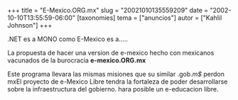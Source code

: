 +++
title = "E-Mexico.ORG.mx"
slug = "20021010135559209"
date = "2002-10-10T13:55:59-06:00"
[taxonomies]
tema = ["anuncios"]
autor = ["Kahlil Johnson"]
+++

.NET es a MONO como E-Mexico es a.....

La propuesta de hacer una version de e-mexico hecho con mexicanos
vacunados de la burocracia **e-mexico.ORG.mx**

Este programa llevara las mismas misiones que su similar .gob.*m$*
perdon mxEl proyecto de e-Mexico Libre tendra la fortaleza de poder
desarrollarse sobre la infraestructura del gobierno. hara posible un
e-educacion libre.
